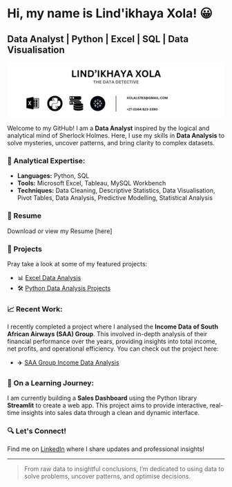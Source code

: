 # Hi, my name is Lind'ikhaya Xola! 😀

## Data Analyst | Python | Excel | SQL | Data Visualisation 

<p align="center">
<img src="20241006_025152_0000.png">
</p>

Welcome to my GitHub! I am a **Data Analyst** inspired by the logical and analytical mind of Sherlock Holmes. Here, I use my skills in **Data Analysis** to solve mysteries, uncover patterns, and bring clarity to complex datasets.

### 🧠 Analytical Expertise:
- **Languages:** Python, SQL
- **Tools:** Microsoft Excel, Tableau, MySQL Workbench
- **Techniques:** Data Cleaning, Descriptive Statistics, Data Visualisation, Pivot Tables, Data Analysis, Predictive Modelling, Statistical Analysis

### 📃 Resume
Download or view my Resume [here]

### 📂 Projects
Pray take a look at some of my featured projects:

- 📊 [Excel Data Analysis](https://github.com/Xola-lab/Excel-Data-Analysis)  
- 🛠️ [Python Data Analysis Projects](https://github.com/Xola-lab/oibsip_taskno)

### 📈 Recent Work:
I recently completed a project where I analysed the **Income Data of South African Airways (SAA) Group**. This involved in-depth analysis of their financial performance over the years, providing insights into total income, net profits, and operational efficiency. You can check out the project here:

- ✈️ [SAA Group Income Data Analysis](https://github.com/Xola-lab/Excel-Analysis-of-SAA-Group)

### 🌱 On a Learning Journey:
I am currently building a **Sales Dashboard** using the Python library **Streamlit** to create a web app. This project aims to provide interactive, real-time insights into sales data through a clean and dynamic interface.

### 🔍 Let's Connect!
Find me on [LinkedIn](https://www.linkedin.com/in/lind-ikhaya-xola-a536b41b6) where I share updates and professional insights!

---

> From raw data to insightful conclusions, I’m dedicated to using data to solve problems, uncover patterns, and optimise decisions.

